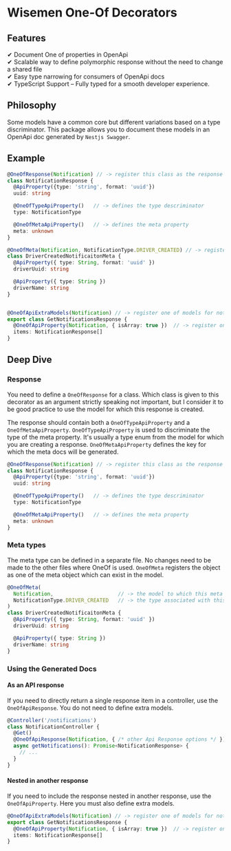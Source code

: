 # Wisemen One-Of Decorators
## Features

✔ Document One of properties in OpenApi \
✔ Scalable way to define polymorphic response without the need to change a shared file  \
✔ Easy type narrowing for consumers of OpenApi docs \
✔ TypeScript Support – Fully typed for a smooth developer experience.


## Philosophy

Some models have a common core but different variations based on a type discriminator. This package allows you to document these models in an OpenApi doc generated by `Nestjs Swagger`.

## Example

```typescript
@OneOfResponse(Notification) // -> register this class as the response for Notification
class NotificationResponse {
  @ApiProperty({type: 'string', format: 'uuid'})
  uuid: string

  @OneOfTypeApiProperty()   // -> defines the type descriminator
  type: NotificationType

  @OneOfMetaApiProperty()   // -> defines the meta property
  meta: unknown
}

@OneOfMeta(Notification, NotificationType.DRIVER_CREATED) // -> register this class as a meta object of notification
class DriverCreatedNotificaitonMeta {
  @ApiProperty({ type: String, format: 'uuid' })
  driverUuid: string

  @ApiProperty({ type: String })
  driverName: string
}


@OneOfApiExtraModels(Notification) // -> register one of models for notification
export class GetNotificationsResponse {
  @OneOfApiProperty(Notification, { isArray: true })  // -> register one of api property for response
  items: NotificationResponse[]
}

```


## Deep Dive

### Response

You need to define a `OneOfResponse` for a class. Which class is given to this decorator as an argument strictly speaking not important, but I consider it to be good practice to use the model for which this response is created.

The response should contain both a `OneOfTypeApiProperty` and a `OneOfMetaApiProperty`. `OneOfTypeApiProperty` is used to discriminate the type of the meta property. It's usually a type enum from the model for which you are creating a response. 
`OneOfMetaApiProperty` defines the key for which the meta docs will be generated.

```typescript
@OneOfResponse(Notification) // -> register this class as the response for Notification
class NotificationResponse {
  @ApiProperty({type: 'string', format: 'uuid'})
  uuid: string

  @OneOfTypeApiProperty()   // -> defines the type descriminator
  type: NotificationType

  @OneOfMetaApiProperty()   // -> defines the meta property
  meta: unknown
}
```

### Meta types

The meta type can be defined in a separate file. No changes need to be made to the other files where OneOf is used. `OneOfMeta` registers the object as one of the meta object which can exist in the model.

```typescript
@OneOfMeta(
  Notification,                     // -> the model to which this meta object belongs
  NotificationType.DRIVER_CREATED   // -> the type associated with this meta object
)
class DriverCreatedNotificaitonMeta {
  @ApiProperty({ type: String, format: 'uuid' })
  driverUuid: string

  @ApiProperty({ type: String })
  driverName: string
}
```

### Using the Generated Docs

#### As an API response

If you need to directly return a single response item in a controller, use the `OneOfApiResponse`.
You do not need to define extra models.

```typescript
@Controller('/notifications')
class NotificationController {
  @Get()
  @OneOfApiResponse(Notification, { /* other Api Response options */ })
  async getNotifications(): Promise<NotificationResponse> {
    // ...
  }
}
```

#### Nested in another response

If you need to include the response nested in another response, use the `OneOfApiProperty`. Here you must also define extra models.

```typescript
@OneOfApiExtraModels(Notification) // -> register one of models for notification
export class GetNotificationsResponse {
  @OneOfApiProperty(Notification, { isArray: true })  // -> register one of api property for response
  items: NotificationResponse[]
}
```
